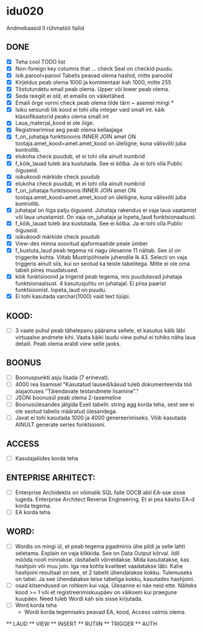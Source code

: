 # idu020
Andmebaasid II rühmatöö failid

## DONE
- [x] Teha cool TODO list
- [x] Non-foreign key columns that   ... check    Seal on checkid puudu.
- [X] Isik.parool=parool    Tabelis peavad olema hashid, mitte paroolid
- [x] Kirjeldus peab olema 1000 ja kommentaar kah 1000, mitte 255
- [X] Tõstutundetu email peab olema.  Upper või lower peab olema. 
- [X] Seda reeglit ei old, et emailis on väiketähed.
- [X] Emaili õrge vormi  check  peab olema  tilde tärn         ~ asemel mingi *
- [X] Isiku seisundi liik kood ei tohi olla integer vaid small int. käik klassifikaatorid peaks olema small int
- [X] Laua_materjal_kood ei ole õige. 
- [X] Registreerimise aeg peab olema kellaajaga
- [X] f_on_juhataja funktsioonis INNER JOIN amet ON tootaja.amet_kood=amet.amet_kood on üleliigne, kuna välisvõti juba kontrollib.
- [X] elukoha check puudub, et ei tohi olla ainult numbrid
- [X] f_kõik_lauad tuleb ära kustutada. See ei kõlba. Ja ei tohi olla Public õiguseid.
- [X] isikukoodi märkide check puudub
- [X] elukoha check puudub, et ei tohi olla ainult numbrid
- [X] f_on_juhataja funktsioonis INNER JOIN amet ON tootaja.amet_kood=amet.amet_kood on üleliigne, kuna välisvõti juba kontrollib.
- [X] juhatajal on liiga palju õiguseid. Juhataja rakendus ei vaja laua vaatamist või laua unustamist. On vaja on_juhataja ja lopeta_laud funktsionaalsust.
- [X] f_kõik_lauad tuleb ära kustutada. See ei kõlba. Ja ei tohi olla Public õiguseid.
- [X] isikukoodi märkide check puudub
- [X] View-des minna soovitud ajaformaatide peale ümber
- [X] f_kustuta_laud peab tegema nii nagu ülesanne 11 näitab. See ül on triggerite kohta. Viitab Mustripõhisele juhendile lk 43. Selecti on vaja triggeris ainult siis, kui on 
seotud ka teiste tabelitega. Mitte ei ole oma tabeli piires muudatused.
- [X] kõik funktsioonid ja trigerid peab tegema, mis puudutavad juhataja funktsionaalsust. 4 kasutusjuhtu on juhatajal. Ei piisa paarist funktsioonist. lopeta_laud on puudu.
- [X] Ei tohi kasutada varchar(1000) vaid text tüüpi.
## KOOD:

- [ ] 3 vaate puhul peab tähelepanu päärama sellele, et kasutus käib läbi virtuaalse andmete kihi. Vaata käiki laudu view puhul ei tohiks näha laua detaili. Peab olema eraldi view selle jaoks.

## BOONUS
- [ ]  Boonuspunkti asju lisada (7 erinevat).
- [ ] 4000 rea lisamisel "Kasutatud laused/käsud tuleb dokumenteerida töö alajaotuses "Täiendavate testandmete lisamine"." 
- [ ] JSONi boonusül peab olema 2-tasemeline
- [ ] Boonusülesandes jälgida Exeli tabelit. string agg korda teha, sest see ei ole seotud tabelis määratud ülesandega.
- [ ] Javat ei tohi kasutada 1000 ja 4000 genereerimiseks. Võib kasutada AINULT generate series  funktsiooni.

## ACCESS 
- [ ] Kasutajaliides korda teha

## ENTEPRISE ARHITECT:
- [ ] Enterprise Archidektis on võimalik SQL faile ODCB abil EA-sse sisse lugeda. Enterprise Architect Reverse Engineering. Et ei pea käsitsi EA-d korda tegema.
- [ ] EA korda teha

## WORD:
- [ ] Wordis on mingi ül, et peab tegema pgadminis ühe pildi ja selle lahti seletama. Explain on vaja klikkida. See on Data Output kõrval. ildil mööda nooli minnakse. räsitabelit võrreldakse. Mida kasutatakse, kas hashjoin või muu join. Iga rea kohta kvaliteet vaadatakse läbi. Kahe hashjoini resultaat on see, et 2 tabelit ühendatakse kokku. Tulemuseks on tabel. Ja see ühendatakse teise tabeliga kokku, kasutades hashjoini.
- [ ] osad kitsendused on rohkem kui vaja. Ülesanne ei näe neid ette. Näiteks kood >= 1  või et  registreerimiskuupäev on väiksem kui praegune kuupäev. Need tuleb Wordi kah siis sisse kirjutada.
- [ ] Word korda teha
  * Wordi korda tegemiseks peavad EA, kood, Access valmis olema.
  
 

** LAUD
** VIEW
** INSERT 
** RUTIIN
** TRIGGER
** AUTH


